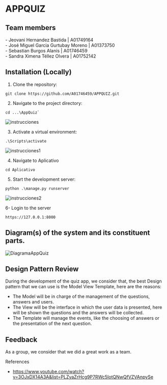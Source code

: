 # APPQUIZ

<h2> Team members </h2>
<div> - Jeovani Hernandez Bastida | A01749164 </div>
<div> - José Miguel Garcia Gurtubay Moreno | A01373750 </div>
<div> - Sebastian Burgos Alanís | A01746459 </div>
<div> - Sandra Ximena Téllez Olvera | A01752142 </div>

## Installation (Locally)

1. Clone the repository:
```
git clone https://github.com/A01746459/APPQUIZ.git
```  

2. Navigate to the project directory:
```
cd ...\AppQuiz`
```

![instrucciones](https://github.com/A01746459/APPQUIZ/assets/65176372/68e3774b-d5f3-4765-9739-c720208957c8)

3. Activate a virtual environment:
```
.\Scripts\activate
```

![instrucciones1](https://github.com/A01746459/APPQUIZ/assets/65176372/5d4481ad-940c-46dd-914d-0a9235ce13e8)

4. Navigate to Aplicativo
```
cd Aplicativo
```

5. Start the development server:
```
python .\manage.py runserver
```    

![instrucciones2](https://github.com/A01746459/APPQUIZ/assets/65176372/5b17cfab-56af-4dc8-8059-ddcf4e2a9d80)

6- Login to the server
```  
https://127.0.0.1:8000
```  

## Diagram(s) of the system and its constituent parts.

![DiagramaAppQuiz](https://github.com/A01746459/APPQUIZ/assets/65176372/e4155a87-f55b-4a80-b301-ab72e0e4c5f7)

## Design Pattern Review
During the development of the quiz app, we consider that, the best Design pattern that we can use is the Model View Template, here are the reasons:

- The Model will be in charge of the management of the questions, answers and users.
- The View will be the interface in which the user data is presented, here will be shown the questions and the answers will be collected.
- The Template will manage the events, like the choosing of answers or the presentation of the next question.

## Feedback 
As a group, we consider that we did a great work as a team.

References
- https://www.youtube.com/watch?v=3OJxDX14A3A&list=PLZyaZrHcg9P7RWc5IotQNwQfVZVAnpySe
